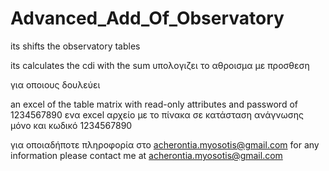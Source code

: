 # Advanced_Add_Of_Observatory
its shifts the observatory tables 

its calculates the cdi with the sum 
υπολογιζει το αθροισμα με προσθεση

για οποιους δουλεύει

an excel of the table matrix with read-only attributes and password of 1234567890
ενα excel αρχείο με το πίνακα σε κατάσταση ανάγνωσης μόνο και κωδικό 1234567890

για οποιαδήποτε πληροφορία στο acherontia.myosotis@gmail.com
for any information please contact me 
at acherontia.myosotis@gmail.com
